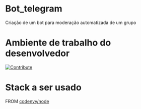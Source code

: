 # Bot_telegram

Criação de um bot para moderação automatizada de um grupo

# Ambiente de trabalho do desenvolvedor
[![Contribute](http://beta.codenvy.com/factory/resources/codenvy-contribute.svg)](http://beta.codenvy.com/f?id=r8et9w6vohmqvro8)

# Stack a ser usado

FROM [codenvy/node](https://hub.docker.com/r/codenvy/node/)

